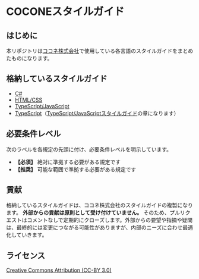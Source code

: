 # COCONEスタイルガイド

## はじめに

本リポジトリは[ココネ株式会社](https://www.cocone.co.jp/)で使用している各言語のスタイルガイドをまとめたものになります。

## 格納しているスタイルガイド

- [C#](c_sharp/README.md)
- [HTML/CSS](html_css/README.md)
- [TypeScript/JavaScript](typescript_javascript/README.md)
- [TypeScript](typescript/README.md)（[TypeScript/JavaScriptスタイルガイド](typescript_javascript/README.md)の章になります）

## 必要条件レベル

次のラベルを各規定の先頭に付け、必要条件レベルを明示しています。

- **【必須】** 絶対に準拠する必要がある規定です
- **【推奨】** 可能な範囲で準拠する必要がある規定です

## 貢献

格納しているスタイルガイドは、ココネ株式会社のスタイルガイドの複製になります。 **外部からの貢献は原則として受け付けていません。** そのため、プルリクエストはコメントなしで定期的にクローズします。外部からの要望や指摘や疑問は、最終的には変更につながる可能性がありますが、内部のニーズに合わせ最適化していきます。

## ライセンス

[Creative Commons Attribution (CC-BY 3.0)](https://creativecommons.org/licenses/by/3.0/)